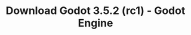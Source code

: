 ---
# Generated by /tools/generators/src/download_archive_generator !!! do not edit by hand !!!
title: 'Download Godot 3.5.2 (rc1) - Godot Engine'
type: 'download/archive'
name: '3.5.2'
flavor: 'rc1'
release_date: '2022-12-15T03:00:00-00:00'
release_notes: 'article/release-candidate-godot-3-5-2-rc-1/'
primaryPlatforms:
  - 'android.apk'
  - 'linux.64'
  - 'macos.universal'
  - 'windows.64'
  - 'linux_server.headless.64'
  - 'web'
  - 'templates'
links:
  android.apk:
    name: 'android.apk'
    title: 'Android'
    caption: 'APK Universal (ARM64 + ARMv7 + x86_64 + x86)'
    tags:
      - 'APK download'
      - 'ARM64/v7'
      - 'x86 (64 & 32 bit)'
    hosts:
      github_builds:
        regular: 'https://github.com/godotengine/godot-builds/releases/download/3.5.2-rc1/Godot_v3.5.2-rc1_android_editor.apk'
        mono: '#'
      github:
        regular: 'https://github.com/godotengine/godot/releases/download/3.5.2-rc1/Godot_v3.5.2-rc1_android_editor.apk'
        mono: '#'
  linux.64:
    name: 'linux.64'
    title: 'Linux'
    caption: 'Padrão (x86_64)'
    tags:
      - '64 bit'
    hosts:
      github_builds:
        regular: 'https://github.com/godotengine/godot-builds/releases/download/3.5.2-rc1/Godot_v3.5.2-rc1_x11.64.zip'
        mono: 'https://github.com/godotengine/godot-builds/releases/download/3.5.2-rc1/Godot_v3.5.2-rc1_mono_x11_64.zip'
      github:
        regular: 'https://github.com/godotengine/godot/releases/download/3.5.2-rc1/Godot_v3.5.2-rc1_x11.64.zip'
        mono: 'https://github.com/godotengine/godot/releases/download/3.5.2-rc1/Godot_v3.5.2-rc1_mono_x11_64.zip'
  macos.universal:
    name: 'macos.universal'
    title: 'macOS'
    caption: 'Universal (x86_64 + Silício da Apple)'
    tags:
      - 'Intel/Apple Silicon'
      - '64 bit'
    hosts:
      github_builds:
        regular: 'https://github.com/godotengine/godot-builds/releases/download/3.5.2-rc1/Godot_v3.5.2-rc1_osx.universal.zip'
        mono: 'https://github.com/godotengine/godot-builds/releases/download/3.5.2-rc1/Godot_v3.5.2-rc1_mono_osx.universal.zip'
      github:
        regular: 'https://github.com/godotengine/godot/releases/download/3.5.2-rc1/Godot_v3.5.2-rc1_osx.universal.zip'
        mono: 'https://github.com/godotengine/godot/releases/download/3.5.2-rc1/Godot_v3.5.2-rc1_mono_osx.universal.zip'
  windows.64:
    name: 'windows.64'
    title: 'Windows'
    caption: 'Padrão (x86_64)'
    tags:
      - '64 bit'
    hosts:
      github_builds:
        regular: 'https://github.com/godotengine/godot-builds/releases/download/3.5.2-rc1/Godot_v3.5.2-rc1_win64.exe.zip'
        mono: 'https://github.com/godotengine/godot-builds/releases/download/3.5.2-rc1/Godot_v3.5.2-rc1_mono_win64.zip'
      github:
        regular: 'https://github.com/godotengine/godot/releases/download/3.5.2-rc1/Godot_v3.5.2-rc1_win64.exe.zip'
        mono: 'https://github.com/godotengine/godot/releases/download/3.5.2-rc1/Godot_v3.5.2-rc1_mono_win64.zip'
  linux_server.headless.64:
    name: 'linux_server.headless.64'
    title: 'Linux Server'
    caption: 'Headless (x86_64)'
    tags:
      - '64 bit'
      - 'Headless'
    hosts:
      github_builds:
        regular: 'https://github.com/godotengine/godot-builds/releases/download/3.5.2-rc1/Godot_v3.5.2-rc1_linux_headless.64.zip'
        mono: 'https://github.com/godotengine/godot-builds/releases/download/3.5.2-rc1/Godot_v3.5.2-rc1_mono_linux_headless_64.zip'
      github:
        regular: 'https://github.com/godotengine/godot/releases/download/3.5.2-rc1/Godot_v3.5.2-rc1_linux_headless.64.zip'
        mono: 'https://github.com/godotengine/godot/releases/download/3.5.2-rc1/Godot_v3.5.2-rc1_mono_linux_headless_64.zip'
  web:
    name: 'web'
    title: 'Editor Web'
    caption: ''
    tags:
      - 'Self-hosted'
      - 'Cross-platform'
    hosts:
      github_builds:
        regular: 'https://github.com/godotengine/godot-builds/releases/download/3.5.2-rc1/Godot_v3.5.2-rc1_web_editor.zip'
        mono: '#'
      github:
        regular: 'https://github.com/godotengine/godot/releases/download/3.5.2-rc1/Godot_v3.5.2-rc1_web_editor.zip'
        mono: '#'
  linux.32:
    name: 'linux.32'
    title: 'Linux'
    caption: 'Padrão (x86)'
    tags:
      - '32 bit'
    hosts:
      github_builds:
        regular: 'https://github.com/godotengine/godot-builds/releases/download/3.5.2-rc1/Godot_v3.5.2-rc1_x11.32.zip'
        mono: 'https://github.com/godotengine/godot-builds/releases/download/3.5.2-rc1/Godot_v3.5.2-rc1_mono_x11_32.zip'
      github:
        regular: 'https://github.com/godotengine/godot/releases/download/3.5.2-rc1/Godot_v3.5.2-rc1_x11.32.zip'
        mono: 'https://github.com/godotengine/godot/releases/download/3.5.2-rc1/Godot_v3.5.2-rc1_mono_x11_32.zip'
  windows.32:
    name: 'windows.32'
    title: 'Windows'
    caption: 'Padrão (x86)'
    tags:
      - '32 bit'
    hosts:
      github_builds:
        regular: 'https://github.com/godotengine/godot-builds/releases/download/3.5.2-rc1/Godot_v3.5.2-rc1_win32.exe.zip'
        mono: 'https://github.com/godotengine/godot-builds/releases/download/3.5.2-rc1/Godot_v3.5.2-rc1_mono_win32.zip'
      github:
        regular: 'https://github.com/godotengine/godot/releases/download/3.5.2-rc1/Godot_v3.5.2-rc1_win32.exe.zip'
        mono: 'https://github.com/godotengine/godot/releases/download/3.5.2-rc1/Godot_v3.5.2-rc1_mono_win32.zip'
  linux_server.64:
    name: 'linux_server.64'
    title: 'Servidor Linux'
    caption: 'Padrão (x86_64)'
    tags:
      - '64 bit'
    hosts:
      github_builds:
        regular: 'https://github.com/godotengine/godot-builds/releases/download/3.5.2-rc1/Godot_v3.5.2-rc1_linux_server.64.zip'
        mono: 'https://github.com/godotengine/godot-builds/releases/download/3.5.2-rc1/Godot_v3.5.2-rc1_mono_linux_server_64.zip'
      github:
        regular: 'https://github.com/godotengine/godot/releases/download/3.5.2-rc1/Godot_v3.5.2-rc1_linux_server.64.zip'
        mono: 'https://github.com/godotengine/godot/releases/download/3.5.2-rc1/Godot_v3.5.2-rc1_mono_linux_server_64.zip'
  aar_library:
    name: 'aar_library'
    title: 'Biblioteca de AAR'
    caption: ''
    tags:
      - 'Android plugins'
      - 'Java'
      - 'Kotlin'
    hosts:
      github_builds:
        regular: 'https://github.com/godotengine/godot-builds/releases/download/3.5.2-rc1/godot-lib.3.5.2.rc1.release.aar'
        mono: 'https://github.com/godotengine/godot-builds/releases/download/3.5.2-rc1/godot-lib.3.5.2.rc1.mono.release.aar'
      github:
        regular: 'https://github.com/godotengine/godot/releases/download/3.5.2-rc1/godot-lib.3.5.2.rc1.release.aar'
        mono: 'https://github.com/godotengine/godot/releases/download/3.5.2-rc1/godot-lib.3.5.2.rc1.mono.release.aar'
  templates:
    name: 'templates'
    title: 'Modelos de exportação'
    caption: ''
    tags:
      - 'Utilizado para exportar os seus jogos para todas as plataformas suportadas'
    hosts:
      github_builds:
        regular: 'https://github.com/godotengine/godot-builds/releases/download/3.5.2-rc1/Godot_v3.5.2-rc1_export_templates.tpz'
        mono: 'https://github.com/godotengine/godot-builds/releases/download/3.5.2-rc1/Godot_v3.5.2-rc1_mono_export_templates.tpz'
      github:
        regular: 'https://github.com/godotengine/godot/releases/download/3.5.2-rc1/Godot_v3.5.2-rc1_export_templates.tpz'
        mono: 'https://github.com/godotengine/godot/releases/download/3.5.2-rc1/Godot_v3.5.2-rc1_mono_export_templates.tpz'
---